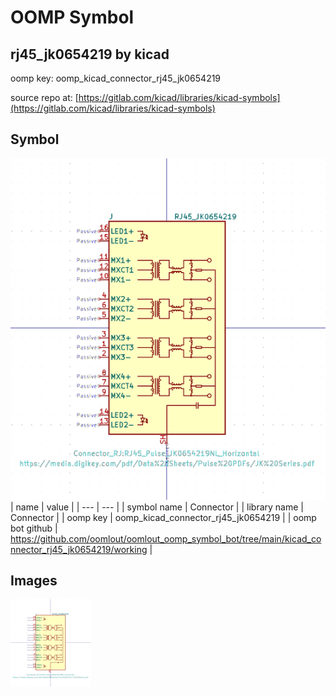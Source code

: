 # OOMP Symbol  
## rj45_jk0654219  by kicad  
  
oomp key: oomp_kicad_connector_rj45_jk0654219  
  
source repo at: [https://gitlab.com/kicad/libraries/kicad-symbols](https://gitlab.com/kicad/libraries/kicad-symbols)  
## Symbol  
  
[![working.png](working_600.png)](working.png)  
| name | value | 
| --- | --- | 
| symbol name | Connector | 
| library name | Connector | 
| oomp key | oomp_kicad_connector_rj45_jk0654219 | 
| oomp bot github | https://github.com/oomlout/oomlout_oomp_symbol_bot/tree/main/kicad_connector_rj45_jk0654219/working | 
## Images  
  
[![working.png](working_140.png)](working.png)  
